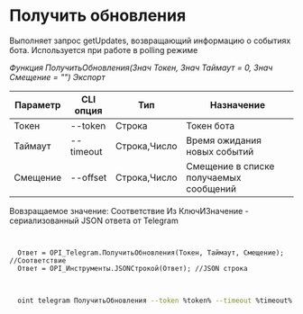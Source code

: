 ﻿---
sidebar_position: 2
---

# Получить обновления
Выполняет запрос getUpdates, возвращающий информацию о событиях бота. Используется при работе в polling режиме


*Функция ПолучитьОбновления(Знач Токен, Знач Таймаут = 0, Знач Смещение = "") Экспорт*

  | Параметр | CLI опция | Тип | Назначение |
  |-|-|-|-|
  | Токен | --token | Строка | Токен бота |
  | Таймаут | --timeout | Строка,Число | Время ожидания новых событий |
  | Смещение | --offset | Строка,Число | Смещение в списке получаемых сообщений |

  
  Вовзращаемое значение:   Соответствие Из КлючИЗначение - сериализованный JSON ответа от Telegram

```bsl title="Пример кода"
	

  Ответ = OPI_Telegram.ПолучитьОбновления(Токен, Таймаут, Смещение); //Соответствие
  Ответ = OPI_Инструменты.JSONСтрокой(Ответ); //JSON строка
	
```

```sh title="Пример команд CLI"
    
  oint telegram ПолучитьОбновления --token %token% --timeout %timeout% --offset %offset%

```


```json title="Результат"



```
